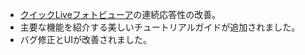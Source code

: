 - [クイックLiveフォトビューア](//vimeo.com/156837974)の連続応答性の改善。
- 主要な機能を紹介する美しいチュートリアルガイドが追加されました。
- バグ修正とUIが改善されました。